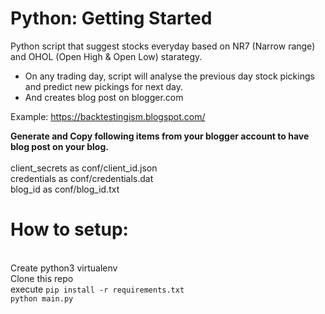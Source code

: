 # Python: Getting Started


Python script that suggest stocks everyday based on NR7 (Narrow range) and OHOL (Open High & Open Low) starategy.
- On any trading day, script will analyse the previous day stock pickings and predict new pickings for next day.
- And creates blog post on blogger.com 

Example: https://backtestingism.blogspot.com/

**Generate and Copy following items from your blogger account to have blog post on your blog.** 
<br />
<br />client_secrets as conf/client_id.json 
<br />credentials as conf/credentials.dat 
<br />blog_id as conf/blog_id.txt 

# How to setup:
<br />Create python3 virtualenv
<br />Clone this repo
<br />execute `pip install -r requirements.txt`
<br />`python main.py`
